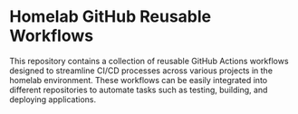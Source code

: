 # Homelab GitHub Reusable Workflows

This repository contains a collection of reusable GitHub Actions workflows designed to streamline CI/CD processes across various projects in the homelab environment. These workflows can be easily integrated into different repositories to automate tasks such as testing, building, and deploying applications.
